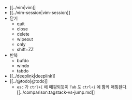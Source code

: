 - [[../vim|vim]]
- [[../vim-session|vim-session]]
- 닫기
  - quit
  - close
  - delete
  - wipeout
  - only
  - shift+ZZ
- 반복
  - bufdo
  - windo
  - tabdo
- [[../deeplink|deeplink]]
- [[../@todo|@todo]]
  - `esc` 가 `ctrl+[` 에 매핑되듯이 `Tab` 도 `ctrl+i` 에 함께 매핑된다. [[../comparison:tagstack-vs-jump.md]]
